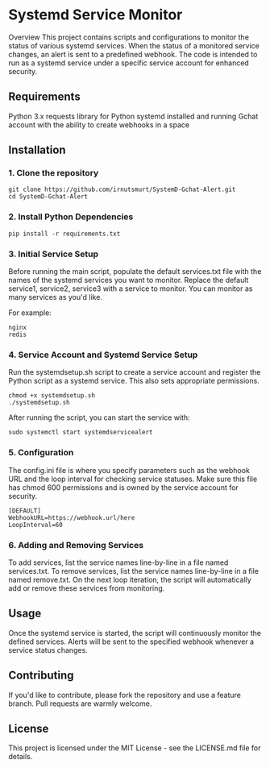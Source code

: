 # Systemd Service Monitor
Overview
This project contains scripts and configurations to monitor the status of various systemd services. When the status of a monitored service changes, an alert is sent to a predefined webhook. The code is intended to run as a systemd service under a specific service account for enhanced security.

## Requirements
Python 3.x
requests library for Python
systemd installed and running
Gchat account with the ability to create webhooks in a space

## Installation

### 1. Clone the repository
```
git clone https://github.com/irnutsmurt/SystemD-Gchat-Alert.git
cd SystemD-Gchat-Alert
```

### 2. Install Python Dependencies
```
pip install -r requirements.txt
```

### 3. Initial Service Setup
Before running the main script, populate the default services.txt file with the names of the systemd services you want to monitor. Replace the default service1, service2, service3 with a service to monitor. You can monitor as many services as you'd like.

For example:
```
nginx
redis
``` 

### 4. Service Account and Systemd Service Setup
Run the systemdsetup.sh script to create a service account and register the Python script as a systemd service. This also sets appropriate permissions.

```
chmod +x systemdsetup.sh
./systemdsetup.sh
```

After running the script, you can start the service with:
```
sudo systemctl start systemdservicealert
```

### 5. Configuration
The config.ini file is where you specify parameters such as the webhook URL and the loop interval for checking service statuses. Make sure this file has chmod 600 permissions and is owned by the service account for security.
```
[DEFAULT]
WebhookURL=https://webhook.url/here
LoopInterval=60
```

### 6. Adding and Removing Services
To add services, list the service names line-by-line in a file named services.txt.
To remove services, list the service names line-by-line in a file named remove.txt.
On the next loop iteration, the script will automatically add or remove these services from monitoring.

## Usage
Once the systemd service is started, the script will continuously monitor the defined services. Alerts will be sent to the specified webhook whenever a service status changes.

## Contributing
If you'd like to contribute, please fork the repository and use a feature branch. Pull requests are warmly welcome.

## License
This project is licensed under the MIT License - see the LICENSE.md file for details.
